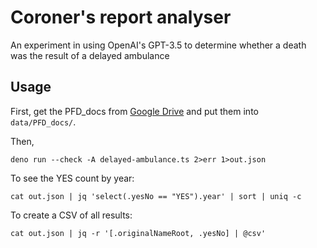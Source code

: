 # Coroner's report analyser
An experiment in using OpenAI's GPT-3.5 to determine whether a death was the result of a delayed ambulance

## Usage
First, get the PFD_docs from [Google Drive](https://drive.google.com/drive/folders/1R4cfQQ53UnWkDF3mMXlBI7XdnPgzDk49) and put them into `data/PFD_docs/`.

Then,
```
deno run --check -A delayed-ambulance.ts 2>err 1>out.json
```

To see the YES count by year:
```
cat out.json | jq 'select(.yesNo == "YES").year' | sort | uniq -c
```

To create a CSV of all results:
```
cat out.json | jq -r '[.originalNameRoot, .yesNo] | @csv'
```